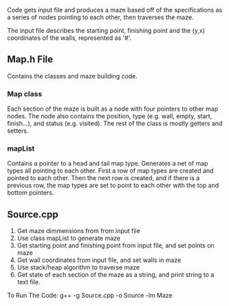 Code gets input file and produces a maze based off of the specifications as a series of nodes pointing to each other, then traverses the maze.

The input file describes the starting point, finishing point and the (y,x) coordinates of the walls, represented as '#'.


## Map.h File
Contains the classes and maze building code.

### Map class
Each section of the maze is built as a node with four pointers to other map nodes. The node also contains the position, type (e.g. wall, empty, start, finish...), and status (e.g. visited).
The rest of the class is mostly getters and setters.

### mapList
Contains a pointer to a head and tail map type. Generates a net of map types all pointing to each other. First a row of map types are created and pointed to each other. Then the next row is created, and if there is a previous row, the map types are set to point to each other with the top and bottom pointers.

## Source.cpp
1. Get maze dimmensions from from input file
2. Use class mapList to generate maze
3. Get starting point and finishing point from input file, and set points on maze
4. Get wall coordinates from input file, and set walls in maze
5. Use stack/heap algorithm to traverse maze
6. Get state of each section of the maze as a string, and print string to a text file.


To Run The Code:
g++ -g Source.cpp -o Source -lm
Maze
